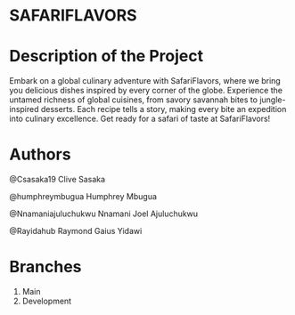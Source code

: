 # SAFARIFLAVORS


# Description of the Project
Embark on a global culinary adventure with SafariFlavors, where we bring you delicious dishes inspired by every corner of the globe. Experience the untamed richness of global cuisines, from savory savannah bites to jungle-inspired desserts. Each recipe tells a story, making every bite an expedition into culinary excellence. Get ready for a safari of taste at SafariFlavors!

# Authors 

@Csasaka19
Clive Sasaka


@humphreymbugua
Humphrey Mbugua

@Nnamaniajuluchukwu
Nnamani Joel Ajuluchukwu

@Rayidahub
Raymond Gaius Yidawi

# Branches

1.   Main
2.   Development
